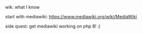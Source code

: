 wik: what I know

start with mediawiki: https://www.mediawiki.org/wiki/MediaWiki

side quest: get mediawiki working on php 8! :)
